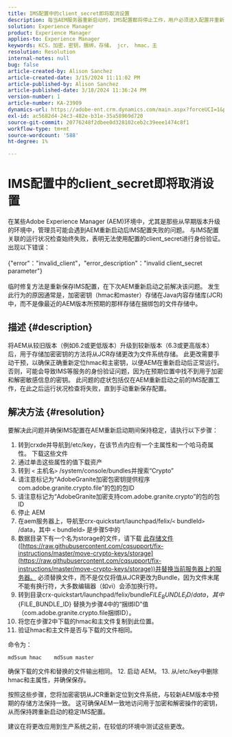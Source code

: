 ```yaml
---
title: IMS配置中的client_secret即将取消设置
description: 每当AEM服务器重新启动时，IMS配置都将停止工作，用户必须进入配置并重新保存它。
solution: Experience Manager
product: Experience Manager
applies-to: Experience Manager
keywords: KCS，加密，密钥，捆绑，存储， jcr， hmac，主
resolution: Resolution
internal-notes: null
bug: false
article-created-by: Alison Sanchez
article-created-date: 3/15/2024 11:11:02 PM
article-published-by: Alison Sanchez
article-published-date: 3/18/2024 11:36:24 PM
version-number: 1
article-number: KA-23909
dynamics-url: https://adobe-ent.crm.dynamics.com/main.aspx?forceUCI=1&pagetype=entityrecord&etn=knowledgearticle&id=10374947-21e3-ee11-904c-6045bd006b25
exl-id: ac5682d4-24c3-482e-b31e-35a58969d720
source-git-commit: 20776248f2dbee0d328102ceb2c39eee1474c8f1
workflow-type: tm+mt
source-wordcount: '588'
ht-degree: 1%

---
```


# IMS配置中的client_secret即将取消设置


在某些Adobe Experience Manager (AEM)环境中，尤其是那些从早期版本升级的环境中，管理员可能会遇到AEM重新启动后IMS配置失败的问题。 与IMS配置关联的运行状况检查始终失败，表明无法使用配置的client_secret进行身份验证。 出现以下错误：
<br><br>{&quot;error&quot;：&quot;invalid_client&quot;，&quot;error_description&quot;：&quot;invalid client_secret parameter&quot;}<br><br>
临时修复方法是重新保存IMS配置，在下次AEM重新启动之前解决该问题。 发生此行为的原因通常是，加密密钥（hmac和master）存储在Java内容存储库(JCR)中，而不是像最近的AEM版本所预期的那样存储在捆绑包的文件存储中。

## 描述 {#description}


将AEM从较旧版本（例如6.2或更低版本）升级到较新版本（6.3或更高版本）后，用于存储加密密钥的方法将从JCR存储更改为文件系统存储。 此更改需要手动干预，以确保正确重新定位hmac和主密钥，以便AEM在重新启动后正常运行。 否则，可能会导致IMS等服务的身份验证问题，因为在预期位置中找不到用于加密和解密敏感信息的密钥。 此问题的症状包括仅在AEM重新启动之前的IMS配置工作，在此之后运行状况检查将失败，直到手动重新保存配置。


## 解决方法 {#resolution}


要解决此问题并确保IMS配置在AEM重新启动期间保持稳定，请执行以下步骤：

1. 转到crxde并导航到/etc/key，在该节点内应有一个主属性和一个哈马奇属性。 下载这些文件
2. 通过单击这些属性的值下载资产
3. 转到 `<` 主机名`>` /system/console/bundles并搜索“Crypto”
4. 请注意标记为“AdobeGranite加密包密钥提供程序com.adobe.granite.crypto.file”的包的包ID
5. 请注意标记为“AdobeGranite加密支持com.adobe.granite.crypto”的包的包ID
6. 停止 AEM
7. 在aem服务器上，导航至crx-quickstart/launchpad/felix/`<` bundleId`>` /data，其中 `<` bundleId`>`  是步骤5中的
8. 数据目录下有一个名为storage的文件，请下载 [此存储文件](https://raw.githubusercontent.com/cqsupport/fix-instructions/master/move-crypto-keys/storage) ([https://raw.githubusercontent.com/cqsupport/fix-instructions/master/move-crypto-keys/storage](https://raw.githubusercontent.com/cqsupport/fix-instructions/master/move-crypto-keys/storage))并替换当前服务器上的服务器。 必须替换文件，而不是仅仅将值从JCR更改为Bundle，因为文件末尾不能有换行符，大多数编辑器（如vi）会添加换行符。
9. 转到目录crx-quickstart/launchpad/felix/bundle${FILE_BUNDLE_ID}/data，其中${FILE_BUNDLE_ID} 替换为步骤4中的“捆绑ID”值（com.adobe.granite.crypto.file捆绑ID）。
10. 将您在步骤2中下载的hmac和主文件复制到此位置。
11. 验证hmac和主文件是否与下载的文件相同。

   命令为：




   ```
   md5sum hmac    md5sum master
   ```



   确保下载的文件和替换的文件输出相同。
12. 启动 AEM。
13. 从/etc/key中删除hmac和主属性，并确保保存。


按照这些步骤，您将加密密钥从JCR重新定位到文件系统，与较新AEM版本中预期的存储方法保持一致。 这可确保AEM一致地访问用于加密和解密操作的密钥，从而保持跨重新启动的稳定IMS配置。

建议在将更改应用到生产系统之前，在较低的环境中测试这些更改。
